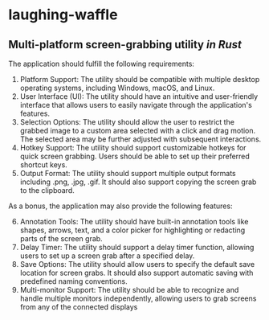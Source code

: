 # laughing-waffle
## Multi-platform screen-grabbing utility _in Rust_

The application should fulfill the following requirements:
1. Platform Support: The utility should be compatible with multiple desktop
operating systems, including Windows, macOS, and Linux.
2. User Interface (UI): The utility should have an intuitive and user-friendly
interface that allows users to easily navigate through the application's
features.
3. Selection Options: The utility should allow the user to restrict the grabbed
image to a custom area selected with a click and drag motion. The selected
area may be further adjusted with subsequent interactions.
4. Hotkey Support: The utility should support customizable hotkeys for quick
screen grabbing. Users should be able to set up their preferred shortcut keys.
5. Output Format: The utility should support multiple output formats including
.png, .jpg, .gif. It should also support copying the screen grab to the clipboard.

As a bonus, the application may also provide the following features:

6. Annotation Tools: The utility should have built-in annotation tools like
shapes, arrows, text, and a color picker for highlighting or redacting parts of
the screen grab.
7. Delay Timer: The utility should support a delay timer function, allowing users
to set up a screen grab after a specified delay.
8. Save Options: The utility should allow users to specify the default save
location for screen grabs. It should also support automatic saving with
predefined naming conventions.
9. Multi-monitor Support: The utility should be able to recognize and handle
multiple monitors independently, allowing users to grab screens from any of the connected
displays

